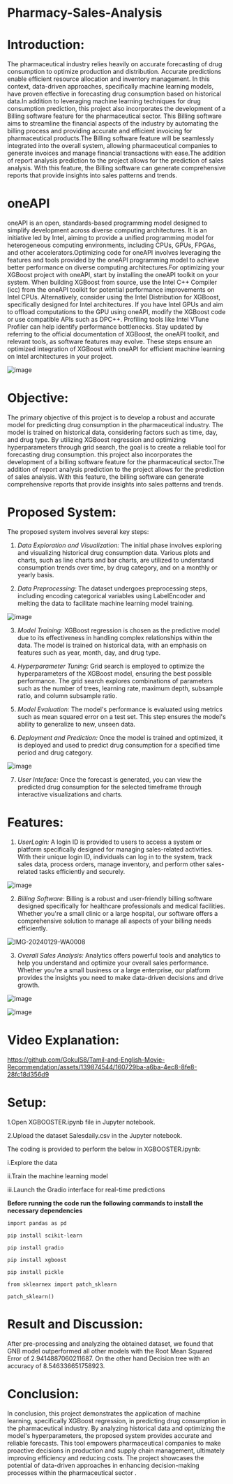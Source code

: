 # Pharmacy-Sales-Analysis
# Introduction:
The pharmaceutical industry relies heavily on accurate forecasting of drug consumption to optimize production and distribution. Accurate predictions enable efficient resource allocation and inventory management. In this context, data-driven approaches, specifically machine learning models, have proven effective in forecasting drug consumption based on historical data.In addition to leveraging machine learning techniques for drug consumption prediction, this project also incorporates the development of a Billing software feature for the pharmaceutical sector. This Billing software aims to streamline the financial aspects of the industry by automating the billing process and providing accurate and efficient invoicing for pharmaceutical products.The Billing software feature will be seamlessly integrated into the overall system, allowing pharmaceutical companies to generate invoices and manage financial transactions with ease.The addition of report analysis prediction to the project allows for the prediction of sales analysis. With this feature, the Billing software can generate comprehensive reports that provide insights into sales patterns and trends.

# oneAPI
   oneAPI is an open, standards-based programming model designed to simplify development across diverse computing architectures. It is an initiative led by Intel, aiming to provide a unified programming model for heterogeneous computing environments, including CPUs, GPUs, FPGAs, and other accelerators.Optimizing code for oneAPI involves leveraging the features and tools provided by the oneAPI programming model to achieve better performance on diverse computing architectures.For optimizing your XGBoost project with oneAPI, start by installing the oneAPI toolkit on your system. When building XGBoost from source, use the Intel C++ Compiler (icc) from the oneAPI toolkit for potential performance improvements on Intel CPUs. Alternatively, consider using the Intel Distribution for XGBoost, specifically designed for Intel architectures. If you have Intel GPUs and aim to offload computations to the GPU using oneAPI, modify the XGBoost code or use compatible APIs such as DPC++. Profiling tools like Intel VTune Profiler can help identify performance bottlenecks. Stay updated by referring to the official documentation of XGBoost, the oneAPI toolkit, and relevant tools, as software features may evolve. These steps ensure an optimized integration of XGBoost with oneAPI for efficient machine learning on Intel architectures in your project. 


![image](https://github.com/Nithish-Kanagaraj/Pharmacy-Sales-Analysis/assets/143336408/aec204f5-04cd-4281-9c0e-743bb4e77168)


# Objective:
The primary objective of this project is to develop a robust and accurate model for predicting drug consumption in the pharmaceutical industry. The model is trained on historical data, considering factors such as time, day, and drug type. By utilizing XGBoost regression and optimizing hyperparameters through grid search, the goal is to create a reliable tool for forecasting drug consumption. this project also incorporates the development of a billing software feature for the pharmaceutical sector.The addition of report analysis prediction to the project allows for the prediction of sales analysis. With this feature, the billing software can generate comprehensive reports that provide insights into sales patterns and trends.

# Proposed System:
The proposed system involves several key steps:

1. *Data Exploration and Visualization:* The initial phase involves exploring and visualizing historical drug consumption data. Various plots and charts, such as line charts and bar charts, are utilized to understand consumption trends over time, by drug category, and on a monthly or yearly basis.

2. *Data Preprocessing:* The dataset undergoes preprocessing steps, including encoding categorical variables using LabelEncoder and melting the data to facilitate machine learning model training.

![image](https://github.com/Nithish-Kanagaraj/Pharmacy-Sales-Analysis/assets/143336408/6328a7ae-bd75-4039-8204-9fa6ef748d90)




3. *Model Training:* XGBoost regression is chosen as the predictive model due to its effectiveness in handling complex relationships within the data. The model is trained on historical data, with an emphasis on features such as year, month, day, and drug type.

4. *Hyperparameter Tuning:* Grid search is employed to optimize the hyperparameters of the XGBoost model, ensuring the best possible performance. The grid search explores combinations of parameters such as the number of trees, learning rate, maximum depth, subsample ratio, and column subsample ratio.

5. *Model Evaluation:* The model's performance is evaluated using metrics such as mean squared error on a test set. This step ensures the model's ability to generalize to new, unseen data.

6. *Deployment and Prediction:* Once the model is trained and optimized, it is deployed and used to predict drug consumption for a specified time period and drug category.

![image](https://github.com/Nithish-Kanagaraj/Pharmacy-Sales-Analysis/assets/143336408/a39703c7-566e-436f-8ff3-dc56b2eeed65)



7. *User Inteface:* Once the forecast is generated, you can view the predicted drug consumption for the selected timeframe through interactive visualizations and charts.
# Features:

1. *UserLogin:* A login ID is provided to users to access a system or platform specifically designed for managing sales-related activities. With their unique login ID, individuals can log in to the system, track sales data, process orders, manage inventory, and perform other sales-related tasks efficiently and securely.

![image](https://github.com/Nithish-Kanagaraj/Pharmacy-Sales-Analysis/assets/143336408/e4b96191-e04a-423c-83fa-2b30550bbfad)


   
2. *Billing Software:* Billing is a robust and user-friendly billing software designed specifically for healthcare professionals and medical facilities. Whether you're a small clinic or a large hospital, our software offers a comprehensive solution to manage all aspects of your billing needs efficiently.

![IMG-20240129-WA0008](https://github.com/Nithish-Kanagaraj/Pharmacy-Sales-Analysis/assets/143336408/c59f958c-e84a-4995-8b50-93440307c5ee)

3. *Overall Sales Analysis:* Analytics offers powerful tools and analytics to help you understand and optimize your overall sales performance. Whether you're a small business or a large enterprise, our platform provides the insights you need to make data-driven decisions and drive growth.

![image](https://github.com/Nithish-Kanagaraj/Pharmacy-Sales-Analysis/assets/143336408/63c2f84a-4b8b-466a-88bf-a25f26fb0e21)

![image](https://github.com/Nithish-Kanagaraj/Pharmacy-Sales-Analysis/assets/143336408/a822738a-264d-44cd-835c-3edf7b920f91)
# Video Explanation:

https://github.com/GokulS8/Tamil-and-English-Movie-Recommendation/assets/139874544/160729ba-a6ba-4ec8-8fe8-28fc18d356d9


# Setup:
1.Open XGBOOSTER.ipynb file in Jupyter notebook.

2.Upload the dataset Salesdaily.csv in the Jupyter notebook.

The coding is provided to perform the below in XGBOOSTER.ipynb:

i.Explore the data

ii.Train the machine learning model

iii.Launch the Gradio interface for real-time predictions

**Before running the code run the following commands to install the necessary dependencies**

```import pandas as pd```

```pip install scikit-learn```

```pip install gradio```

```pip install xgboost```

```pip install pickle```

```from sklearnex import patch_sklearn```

```patch_sklearn()```
# Result and Discussion:
After pre-processing and analyzing the obtained dataset, we found that GNB model outperformed all other models with the Root Mean Squared Error of 2.9414887060211687. On the other hand Decision tree with an accuracy of 8.546336651758923.
# Conclusion:
In conclusion, this project demonstrates the application of machine learning, specifically XGBoost regression, in predicting drug consumption in the pharmaceutical industry. By analyzing historical data and optimizing the model's hyperparameters, the proposed system provides accurate and reliable forecasts. This tool empowers pharmaceutical companies to make proactive decisions in production and supply chain management, ultimately improving efficiency and reducing costs. The project showcases the potential of data-driven approaches in enhancing decision-making processes within the pharmaceutical sector .
